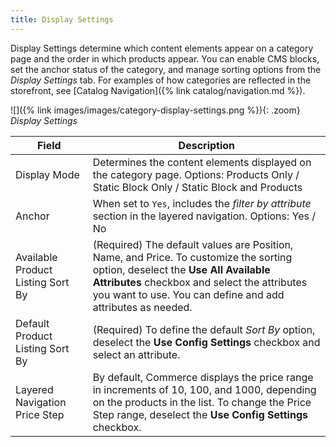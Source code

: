 ```yaml
---
title: Display Settings
---
```


Display Settings determine which content elements appear on a category page and the order in which products appear. You can enable CMS blocks, set the anchor status of the category, and manage sorting options from the _Display Settings_ tab. For examples of how categories are reflected in the storefront, see [Catalog Navigation]({% link catalog/navigation.md %}).

![]({% link images/images/category-display-settings.png %}){: .zoom}
_Display Settings_

|Field|Description|
|--- |--- |
|Display Mode|Determines the content elements displayed on the category page. Options: Products Only / Static Block Only / Static Block and Products|
|Anchor|When set to `Yes`, includes the _filter by attribute_ section in the layered navigation. Options: Yes / No|
|Available Product Listing Sort By|(Required) The default values are Position, Name, and Price. To customize the sorting option, deselect the **Use All Available Attributes** checkbox and select the attributes you want to use. You can define and add attributes as needed.|
|Default Product Listing Sort By|(Required) To define the default _Sort By_ option, deselect the **Use Config Settings** checkbox and select an attribute.|
|Layered Navigation Price Step|By default, Commerce displays the price range in increments of 10, 100, and 1000, depending on the products in the list. To change the Price Step range, deselect the **Use Config Settings** checkbox.|

